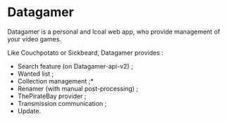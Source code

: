 # Datagamer

Datagamer is a personal and lcoal web app, who provide management of your video games.

Like Couchpotato or Sickbeard, Datagamer provides :
* Search feature (on Datagamer-api-v2) ;
* Wanted list ;
* Collection management ;* 
* Renamer (with manual post-processing) ;
* ThePirateBay provider ;
* Transmission communication ;
* Update.
